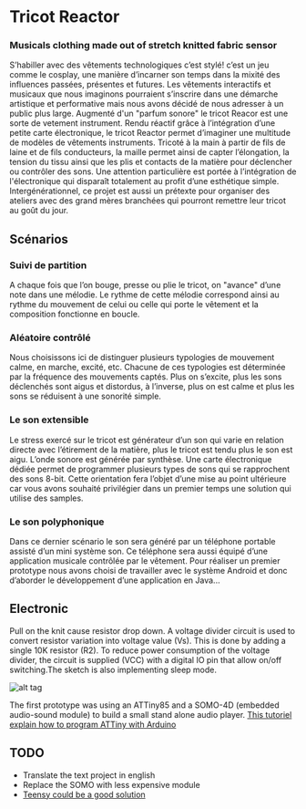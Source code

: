 # Tricot Reactor
### Musicals clothing made out of stretch knitted fabric sensor

S’habiller avec des vêtements technologiques c’est stylé! c’est un jeu comme le cosplay, une manière d’incarner son temps dans la mixité des influences passées, présentes et futures. Les vêtements interactifs et musicaux que nous imaginons pourraient s’inscrire dans une démarche artistique et performative mais nous avons décidé de nous adresser à un public plus large. Augmenté d'un "parfum sonore" le tricot Reacor est une sorte de vetement instrument. Rendu réactif grâce à l’intégration d’une petite carte électronique, le tricot Reactor permet d’imaginer une multitude de modèles de vêtements instruments. Tricoté à la main à partir de fils de laine et de fils conducteurs, la maille permet ainsi de capter l’élongation, la tension du tissu ainsi que les plis et contacts de la matière pour déclencher ou contrôler des sons. Une attention particulière est portée à l’intégration de l'électronique qui disparaît totalement au profit d’une esthétique simple. Intergénérationnel, ce projet est aussi un prétexte pour organiser des ateliers avec des grand mères branchées qui pourront remettre leur tricot au goût du jour.

## Scénarios

### Suivi de partition
A chaque fois que l’on bouge, presse ou plie le tricot, on "avance" d’une note dans une mélodie. Le rythme de cette mélodie correspond ainsi au rythme du mouvement de celui ou celle qui porte le vêtement et la composition fonctionne en boucle.
### Aléatoire contrôlé
Nous choisissons ici de distinguer plusieurs typologies de mouvement calme, en marche, excité, etc. Chacune de ces typologies est déterminée par la fréquence des mouvements captés. Plus on s’excite, plus les sons déclenchés sont aigus et distordus, à l’inverse, plus on est calme et plus les sons se réduisent à une sonorité simple.
### Le son extensible
Le stress exercé sur le tricot est générateur d’un son qui varie en relation directe avec l’étirement de la matière, plus le tricot est tendu plus le son est aigu. L’onde sonore est générée par synthèse. Une carte électronique dédiée permet de programmer plusieurs types de sons qui se rapprochent des sons 8-bit. Cette orientation fera l’objet d’une mise au point ultérieure car vous avons souhaité privilégier dans un premier temps une solution qui utilise des samples.
### Le son polyphonique
Dans ce dernier scénario le son sera généré par un téléphone portable assisté d’un mini système son. Ce téléphone sera aussi équipé d’une application musicale contrôlée par le vêtement. Pour réaliser un premier prototype nous avons choisi de travailler avec le système Android et donc d’aborder le développement d’une application en Java...

## Electronic
Pull on the knit cause resistor drop down. A voltage divider circuit is used to convert resistor variation into voltage value (Vs). This is done by adding a single 10K resistor (R2). To reduce power consumption of the voltage divider, the circuit is supplied (VCC) with a digital IO pin that allow on/off switching.The sketch is also implementing sleep mode.

![alt tag](https://farm9.staticflickr.com/8610/16594983667_a701634597_z_d.jpg)

The first prototype was using an ATTiny85 and a SOMO-4D (embedded audio-sound module) to build a small stand alone audio player. [This tutoriel explain how to program ATTiny with Arduino](http://hlt.media.mit.edu/?p=1229)

## TODO
- Translate the text project in english
- Replace the SOMO with less expensive module
 - [Teensy could be a good solution](https://www.pjrc.com/teensy/teensy31.html)

